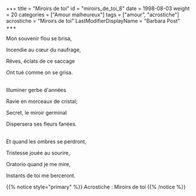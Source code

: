 +++
title = "Miroirs de toi"
id = "miroirs_de_toi_8"
date = 1998-08-03
weight = 20
categories = ["Amour malheureux"]
tags = ["amour", "acrostiche"]
acrostiche = "Miroirs de toi"
LastModifierDisplayName = "Barbara Post"
+++

Mon souvenir flou se brisa,

Incendie au cœur du naufrage,

Rêves, éclats de ce saccage

Ont tué comme on se grisa.

 \
Illuminer gerbe d'années

Ravie en morceaux de cristal;

Secret, le miroir germinal

Dispersera ses fleurs fanées.

 \
Et quand les ombres se perdront,

Tristesse jouée au sourire,

Oratorio quand je me mire,

Instants de toi me berceront.

{{% notice style="primary" %}}
Acrostiche : Miroirs de toi
{{% /notice %}}
